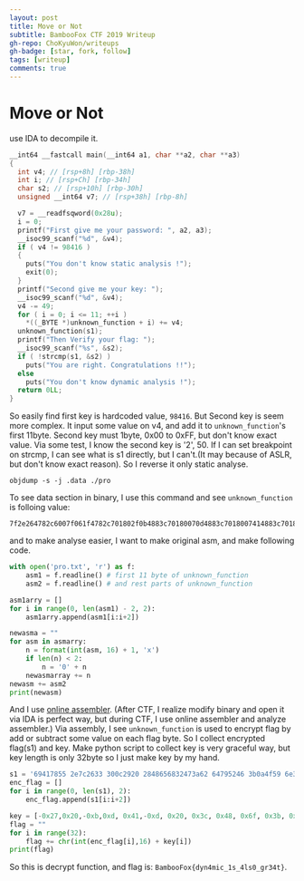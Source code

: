 ```yaml
---
layout: post
title: Move or Not
subtitle: BambooFox CTF 2019 Writeup
gh-repo: ChoKyuWon/writeups
gh-badge: [star, fork, follow]
tags: [writeup]
comments: true
---
```


# Move or Not
use IDA to decompile it.  
```c
__int64 __fastcall main(__int64 a1, char **a2, char **a3)
{
  int v4; // [rsp+8h] [rbp-38h]
  int i; // [rsp+Ch] [rbp-34h]
  char s2; // [rsp+10h] [rbp-30h]
  unsigned __int64 v7; // [rsp+38h] [rbp-8h]

  v7 = __readfsqword(0x28u);
  i = 0;
  printf("First give me your password: ", a2, a3);
  __isoc99_scanf("%d", &v4);
  if ( v4 != 98416 )
  {
    puts("You don't know static analysis !");
    exit(0);
  }
  printf("Second give me your key: ");
  __isoc99_scanf("%d", &v4);
  v4 -= 49;
  for ( i = 0; i <= 11; ++i )
    *((_BYTE *)unknown_function + i) += v4;
  unknown_function(s1);
  printf("Then Verify your flag: ");
  __isoc99_scanf("%s", &s2);
  if ( !strcmp(s1, &s2) )
    puts("You are right. Congratulations !!");
  else
    puts("You don't know dynamic analysis !");
  return 0LL;
}
```
So easily find first key is hardcoded value, ```98416```. But Second key is seem more complex. It input some value on v4, and add it to ```unknown_function```'s first 11byte. Second key must 1byte, 0x00 to 0xFF, but don't know exact value. Via some test, I know the second key is '2', 50. If I can set breakpoint on strcmp, I can see what is s1 directly, but I can't.(It may because of ASLR, but don't know exact reason). So I reverse it only static analyse.  
```
objdump -s -j .data ./pro
```
To see data section in binary, I use this command and see ```unknown_function``` is folloing value:
```
7f2e264782c6007f061f4782c701802f0b4883c70180070d4883c7018007414883c701802f0d4883c7018007204883c70180073c4883c7018007484883c70180076f4883c70180073b4883c7018007594883c7018007464883c701802f144883c7018007084883c7018007014883c7018007314883c7018007184883c701802f094883c7018007114883c701802f054883c701802f454883c70180071a4883c70180072d4883c701802f0b4883c7018007554883c7018007184883c7018007194883c701802f3b4883c701802f094883c7018007084883c701800758c3
```
and to make analyse easier, I want to make original asm, and make following code.
```python
with open('pro.txt', 'r') as f:
    asm1 = f.readline() # first 11 byte of unknown_function
    asm2 = f.readline() # and rest parts of unknown_function

asm1arry = []
for i in range(0, len(asm1) - 2, 2):
    asm1arry.append(asm1[i:i+2])

newasma = ""
for asm in asmarry:
    n = format(int(asm, 16) + 1, 'x')
    if len(n) < 2:
        n = '0' + n
    newasmarray += n
newasm += asm2
print(newasm)
```
And I use [online assembler](https://defuse.ca/online-x86-assembler.htm). (After CTF, I realize modify binary and open it via IDA is perfect way, but during CTF, I use online assembler and analyze assembler.) Via assembly, I see ```unknown_function``` is used to encrypt flag by add or subtract some value on each flag byte. So I collect encrypted flag(s1) and key. Make python script to collect key is very graceful way, but key length is only 32byte so I just make key by my hand.
```python
s1 = '69417855 2e7c2633 300c2920 2848656832473a62 64795246 3b0a4f59 6e3d6c25'.replace(' ', '')
enc_flag = []
for i in range(0, len(s1), 2):
    enc_flag.append(s1[i:i+2])

key = [-0x27,0x20,-0xb,0xd, 0x41,-0xd, 0x20, 0x3c, 0x48, 0x6f, 0x3b, 0x59, 0x46, -0x14, 0x8, 0x1, 0x31, 0x18, -0x9, 0x11, -0x5, -0x45, 0x1a, 0x2d, -0xb, 0x55, 0x18,0x19, -0x3b, -0x9, 0x8, 0x58]
flag = ""
for i in range(32):
    flag += chr(int(enc_flag[i],16) + key[i])
print(flag)
```
So this is decrypt function, and flag is: ```BambooFox{dyn4mic_1s_4ls0_gr34t}```.
